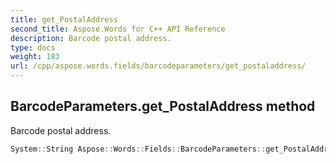 ```yaml
---
title: get_PostalAddress
second_title: Aspose.Words for C++ API Reference
description: Barcode postal address. 
type: docs
weight: 183
url: /cpp/aspose.words.fields/barcodeparameters/get_postaladdress/
---
```

## BarcodeParameters.get_PostalAddress method


Barcode postal address.

```cpp
System::String Aspose::Words::Fields::BarcodeParameters::get_PostalAddress() const
```

